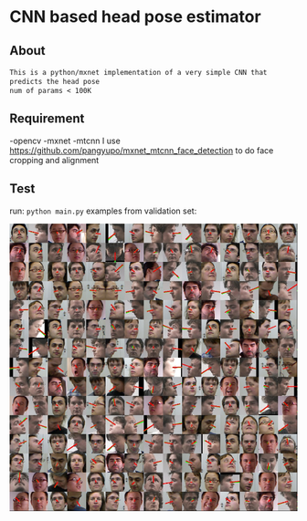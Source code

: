 # CNN based head pose estimator

## About
    This is a python/mxnet implementation of a very simple CNN that predicts the head pose
    num of params < 100K
## Requirement
-opencv
-mxnet
-mtcnn
    I use https://github.com/pangyupo/mxnet_mtcnn_face_detection to do face cropping and alignment
## Test
run:
``python main.py``
examples from validation set:
<p align="center">
<img src="examples_in_validation_set.jpg" width="960">
</p>